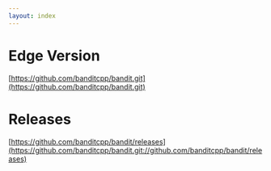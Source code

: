 ```yaml
---
layout: index
---
```

# Edge Version

[https://github.com/banditcpp/bandit.git](https://github.com/banditcpp/bandit.git)

# Releases

[https://github.com/banditcpp/bandit/releases](https://github.com/banditcpp/bandit.git://github.com/banditcpp/bandit/releases)
